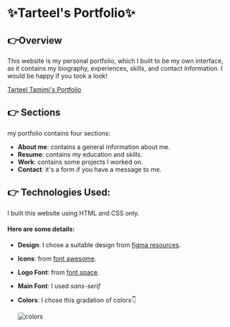 # ✨Tarteel's Portfolio✨
## 👉Overview
This website is my personal portfolio, which I built to be my own interface, as it contains my biography, experiences, skills, and contact information.
I would be happy if you took a look!

[Tarteel Tamimi's Portfolio](https://tarteel-tamimi-portfolio.netlify.app/)

## 👉 Sections
my portfolio contains four sections:
- **About me**: contains a general information about me.
- **Resume**: contains my education and skills.
- **Work**: contains some projects I worked on.
- **Contact**: it's a form if you have a message to me.

## 👉 Technologies Used:
I built this website using HTML and CSS only.
#### Here are some details:
- **Design**: I chose a suitable design from [figma resources](https://figmaresource.com/).
- **Icons**: from [font awesome](https://fontawesome.com/).
- **Logo Font**: from [font space](https://www.fontspace.com/).
- **Main Font**: I used *sans-serif*
- **Colors**: I chose this gradation of colors👇
  
  ![colors](https://github.com/TarteelTamimi/Tarteel-Tamimi-Portfolio/assets/127000629/a9c940d7-b409-48e1-ad91-97200b646bca)

